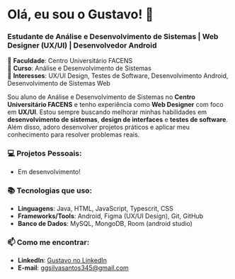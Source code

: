 # Olá, eu sou o Gustavo! 👋

### Estudante de Análise e Desenvolvimento de Sistemas | Web Designer (UX/UI) | Desenvolvedor Android

🔹 **Faculdade**: Centro Universitário FACENS  
🔹 **Curso**: Análise e Desenvolvimento de Sistemas  
🔹 **Interesses**: UX/UI Design, Testes de Software, Desenvolvimento Android, Desenvolvimento de Sistemas Web

Sou aluno de Análise e Desenvolvimento de Sistemas no **Centro Universitário FACENS** e tenho experiência como **Web Designer** com foco em **UX/UI**. Estou sempre buscando melhorar minhas habilidades em **desenvolvimento de sistemas**, **design de interfaces** e **testes de software**. Além disso, adoro desenvolver projetos práticos e aplicar meu conhecimento para resolver problemas reais.

### 💻 **Projetos Pessoais**:
- Em desenvolvimento!

### 📚 **Tecnologias que uso**:
- **Linguagens**: Java, HTML, JavaScript, Typescrit, CSS
- **Frameworks/Tools**: Android, Figma (UX/UI Design), Git, GitHub
- **Banco de Dados**: MySQL, MongoDB, Room (android studio)

### 📫 **Como me encontrar**:
- **LinkedIn**: [Gustavo no LinkedIn](https://github.com/Gustaa7K)
- **E-mail**: ggsilvasantos345@gmail.com

